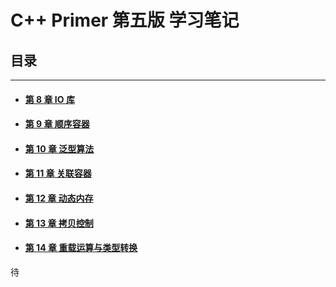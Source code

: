 # C++ Primer 第五版 学习笔记

## 目录

***

+ #### [第 8 章 IO 库](08IO库.md)

+ #### [第 9 章 顺序容器](09顺序容器.md)

+ #### [第 10 章 泛型算法](10泛型算法.md)

+ #### [第 11 章 关联容器](11关联容器.md)

+ #### [第 12 章 动态内存](12动态内存.md)

+ #### [第 13 章 拷贝控制](13拷贝控制.md)

+ #### [第 14 章 重载运算与类型转换](14重载运算与类型转换.md)

待